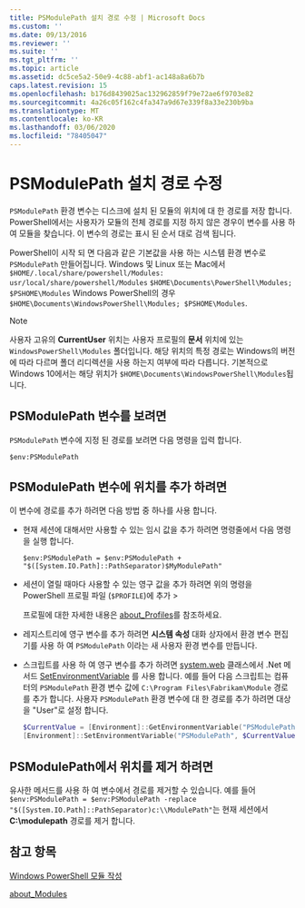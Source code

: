 ```yaml
---
title: PSModulePath 설치 경로 수정 | Microsoft Docs
ms.custom: ''
ms.date: 09/13/2016
ms.reviewer: ''
ms.suite: ''
ms.tgt_pltfrm: ''
ms.topic: article
ms.assetid: dc5ce5a2-50e9-4c88-abf1-ac148a8a6b7b
caps.latest.revision: 15
ms.openlocfilehash: b176d8439025ac132962859f79e72ae6f9703e82
ms.sourcegitcommit: 4a26c05f162c4fa347a9d67e339f8a33e230b9ba
ms.translationtype: MT
ms.contentlocale: ko-KR
ms.lasthandoff: 03/06/2020
ms.locfileid: "78405047"
---
```

# <a name="modifying-the-psmodulepath-installation-path"></a>PSModulePath 설치 경로 수정

`PSModulePath` 환경 변수는 디스크에 설치 된 모듈의 위치에 대 한 경로를 저장 합니다. PowerShell에서는 사용자가 모듈의 전체 경로를 지정 하지 않은 경우이 변수를 사용 하 여 모듈을 찾습니다. 이 변수의 경로는 표시 된 순서 대로 검색 됩니다.

PowerShell이 시작 되 면 다음과 같은 기본값을 사용 하는 시스템 환경 변수로 `PSModulePath` 만들어집니다. Windows 및 Linux 또는 Mac에서 `$HOME/.local/share/powershell/Modules: usr/local/share/powershell/Modules` `$HOME\Documents\PowerShell\Modules; $PSHOME\Modules` Windows PowerShell의 경우 `$HOME\Documents\WindowsPowerShell\Modules; $PSHOME\Modules`.

> [!NOTE]
> 사용자 고유의 **CurrentUser** 위치는 사용자 프로필의 **문서** 위치에 있는 `WindowsPowerShell\Modules` 폴더입니다. 해당 위치의 특정 경로는 Windows의 버전에 따라 다르며 폴더 리디렉션을 사용 하는지 여부에 따라 다릅니다. 기본적으로 Windows 10에서는 해당 위치가 `$HOME\Documents\WindowsPowerShell\Modules`됩니다.

## <a name="to-view-the-psmodulepath-variable"></a>PSModulePath 변수를 보려면

`PSModulePath` 변수에 지정 된 경로를 보려면 다음 명령을 입력 합니다.

`$env:PSModulePath`

## <a name="to-add-locations-to-the-psmodulepath-variable"></a>PSModulePath 변수에 위치를 추가 하려면

이 변수에 경로를 추가 하려면 다음 방법 중 하나를 사용 합니다.

- 현재 세션에 대해서만 사용할 수 있는 임시 값을 추가 하려면 명령줄에서 다음 명령을 실행 합니다.

  `$env:PSModulePath = $env:PSModulePath + "$([System.IO.Path]::PathSeparator)$MyModulePath"`

- 세션이 열릴 때마다 사용할 수 있는 영구 값을 추가 하려면 위의 명령을 PowerShell 프로필 파일 (`$PROFILE`)에 추가 >

  프로필에 대한 자세한 내용은 [about_Profiles](/powershell/module/microsoft.powershell.core/about/about_profiles)를 참조하세요.

- 레지스트리에 영구 변수를 추가 하려면 **시스템 속성** 대화 상자에서 환경 변수 편집기를 사용 하 여 `PSModulePath` 이라는 새 사용자 환경 변수를 만듭니다.

- 스크립트를 사용 하 여 영구 변수를 추가 하려면 [system.web](https://docs.microsoft.com/dotnet/api/system.environment) 클래스에서 .Net 메서드 [SetEnvironmentVariable](https://docs.microsoft.com/dotnet/api/system.environment.setenvironmentvariable) 를 사용 합니다. 예를 들어 다음 스크립트는 컴퓨터의 `PSModulePath` 환경 변수 값에 `C:\Program Files\Fabrikam\Module` 경로를 추가 합니다. 사용자 `PSModulePath` 환경 변수에 대 한 경로를 추가 하려면 대상을 "User"로 설정 합니다.

  ```powershell
  $CurrentValue = [Environment]::GetEnvironmentVariable("PSModulePath", "Machine")
  [Environment]::SetEnvironmentVariable("PSModulePath", $CurrentValue + [System.IO.Path]::PathSeparator + "C:\Program Files\Fabrikam\Modules", "Machine")

  ```

## <a name="to-remove-locations-from-the-psmodulepath"></a>PSModulePath에서 위치를 제거 하려면

유사한 메서드를 사용 하 여 변수에서 경로를 제거할 수 있습니다. 예를 들어 `$env:PSModulePath = $env:PSModulePath -replace "$([System.IO.Path]::PathSeparator)c:\\ModulePath"`는 현재 세션에서 **C:\modulepath** 경로를 제거 합니다.

## <a name="see-also"></a>참고 항목

[Windows PowerShell 모듈 작성](./writing-a-windows-powershell-module.md)

[about_Modules](/powershell/module/microsoft.powershell.core/about/about_modules)
